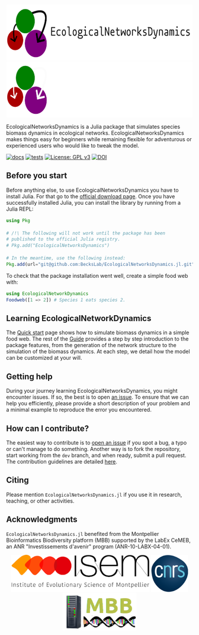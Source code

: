 <p align="center" width="100%">
    <img height="150" src="https://github.com/BecksLab/EcologicalNetworksDynamics.jl/blob/main/docs/src/assets/logo-and-name.svg#gh-light-mode-only">
    <img height="150" src="https://github.com/BecksLab/EcologicalNetworksDynamics.jl/blob/main/docs/src/assets/logo-and-name-dark.svg#gh-dark-mode-only">
</p>

EcologicalNetworksDynamics is a Julia package that simulates species biomass dynamics
in ecological networks.
EcologicalNetworksDynamics makes things easy for beginners
while remaining flexible for adventurous or experienced users
who would like to tweak the model.

[![docs](https://github.com/BecksLab/EcologicalNetworksDynamics.jl/actions/workflows/docs.yml/badge.svg?branch=main)](https://beckslab.github.io/EcologicalNetworksDynamics.jl/)
[![tests](https://github.com/BecksLab/EcologicalNetworksDynamics.jl/actions/workflows/tests.yml/badge.svg?branch=main)](https://github.com/BecksLab/EcologicalNetworksDynamics.jl/actions/workflows/tests.yml)
[![License: GPL v3](https://img.shields.io/badge/License-GPL%20v3-blue.svg)](http://www.gnu.org/licenses/gpl-3.0)
[![DOI](https://zenodo.org/badge/DOI/10.5281/zenodo.10853978.svg)](https://doi.org/10.5281/zenodo.10853978)

## Before you start

Before anything else, to use EcologicalNetworksDynamics you have to install Julia.
For that go to the [official download page](https://julialang.org/downloads/).
Once you have successfully installed Julia,
you can install the library by running from a Julia REPL:

```julia
using Pkg

# /!\ The following will not work until the package has been
# published to the official Julia registry.
# Pkg.add("EcologicalNetworksDynamics")

# In the meantime, use the following instead:
Pkg.add(url="git@github.com:BecksLab/EcologicalNetworksDynamics.jl.git")
```
[registry]: https://github.com/JuliaRegistries/General

To check that the package installation went well,
create a simple food web with:

```julia
using EcologicalNetworkDynamics
Foodweb([1 => 2]) # Species 1 eats species 2.
```

## Learning EcologicalNetworkDynamics

The [Quick start] page shows
how to simulate biomass dynamics in a simple food web.
The rest of the [Guide] provides a step by step introduction
to the package features,
from the generation of the network structure
to the simulation of the biomass dynamics.
At each step, we detail how the model can be customized at your will.

[Quick start]: https://beckslab.github.io/EcologicalNetworksDynamics.jl/man/quickstart/
[Guide]: https://beckslab.github.io/EcologicalNetworksDynamics.jl/

## Getting help

During your journey learning EcologicalNetworksDynamics,
you might encounter issues.
If so, the best is to open [an issue].
To ensure that we can help you efficiently,
please provide a short description of your problem
and a minimal example to reproduce the error you encountered.

[an issue]: https://github.com/BecksLab/EcologicalNetworksDynamics.jl/issues

## How can I contribute?

The easiest way to contribute is to [open an issue]
if you spot a bug, a typo or can't manage to do something.
Another way is to fork the repository,
start working from the `dev` branch,
and when ready, submit a pull request.
The contribution guidelines are detailed
[here](https://github.com/BecksLab/EcologicalNetworksDynamics.jl/blob/dev/CONTRIBUTING.md).

[open an issue]: https://github.com/BecksLab/EcologicalNetworksDynamics.jl/issues

## Citing

Please mention `EcologicalNetworksDynamics.jl`
if you use it in research, teaching, or other activities.

## Acknowledgments

`EcologicalNetworksDynamics.jl` benefited from
the Montpellier Bioinformatics Biodiversity platform (MBB)
supported by the LabEx CeMEB,
an ANR "Investissements d'avenir" program (ANR-10-LABX-04-01).

<p align="center" width="100%">
    <img height="100" src="https://github.com/BecksLab/EcologicalNetworksDynamics.jl/blob/main/docs/src/assets/isem.png">
    <img height="100" src="https://github.com/BecksLab/EcologicalNetworksDynamics.jl/blob/main/docs/src/assets/cnrs.png">
    <img height="100" src="https://github.com/BecksLab/EcologicalNetworksDynamics.jl/blob/main/docs/src/assets/mbb.png">
</p>
